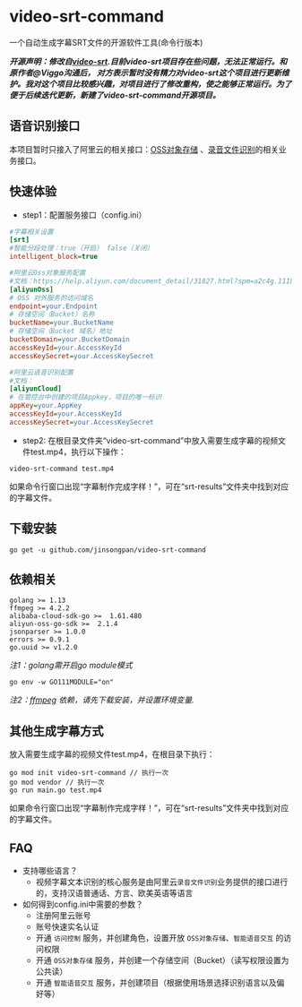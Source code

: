 # video-srt-command
一个自动生成字幕SRT文件的开源软件工具(命令行版本)

***开源声明：修改自[video-srt](https://github.com/wxbool/video-srt).目前video-srt项目存在些问题，无法正常运行。和原作者@Viggo沟通后，
对方表示暂时没有精力对video-srt这个项目进行更新维护。我对这个项目比较感兴趣，对项目进行了修改重构，使之能够正常运行。为了便于后续迭代更新，新建了video-srt-command开源项目。***

## 语音识别接口
本项目暂时只接入了阿里云的相关接口：[OSS对象存储](https://www.aliyun.com/product/oss?spm=5176.12825654.eofdhaal5.13.e9392c4aGfj5vj&aly_as=K11FcpO8)
、[录音文件识别](https://ai.aliyun.com/nls/filetrans?spm=5176.12061031.1228726.1.47fe3cb43I34mn)的相关业务接口。

## 快速体验
- step1：配置服务接口（config.ini）
```ini
#字幕相关设置
[srt]
#智能分段处理：true（开启） false（关闭）
intelligent_block=true

#阿里云Oss对象服务配置
#文档：https://help.aliyun.com/document_detail/31827.html?spm=a2c4g.11186623.6.582.4e7858a85Dr5pA
[aliyunOss]
# OSS 对外服务的访问域名
endpoint=your.Endpoint
# 存储空间（Bucket）名称
bucketName=your.BucketName
# 存储空间（Bucket 域名）地址
bucketDomain=your.BucketDomain
accessKeyId=your.AccessKeyId
accessKeySecret=your.AccessKeySecret

#阿里云语音识别配置
#文档：
[aliyunCloud]
# 在管控台中创建的项目Appkey，项目的唯一标识
appKey=your.AppKey
accessKeyId=your.AccessKeyId
accessKeySecret=your.AccessKeySecret
```
- step2: 在根目录文件夹“video-srt-command”中放入需要生成字幕的视频文件test.mp4，执行以下操作：
```shell
video-srt-command test.mp4
```
如果命令行窗口出现“字幕制作完成字样！”，可在“srt-results”文件夹中找到对应的字幕文件。

## 下载安装
```shell
go get -u github.com/jinsongpan/video-srt-command
```

## 依赖相关
```shell
golang >= 1.13 
ffmpeg >= 4.2.2
alibaba-cloud-sdk-go >=  1.61.480
aliyun-oss-go-sdk >=  2.1.4
jsonparser >= 1.0.0
errors >= 0.9.1
go.uuid >= v1.2.0
```
*注1：golang需开启go module模式*
```shell script
go env -w GO111MODULE="on"
```
*注2：[ffmpeg](http://ffmpeg.org/) 依赖，请先下载安装，并设置环境变量.*


## 其他生成字幕方式
放入需要生成字幕的视频文件test.mp4，在根目录下执行：
```shell
go mod init video-srt-command // 执行一次
go mod vendor // 执行一次
go run main.go test.mp4
```
如果命令行窗口出现“字幕制作完成字样！”，可在“srt-results”文件夹中找到对应的字幕文件。



## FAQ
* 支持哪些语言？
    * 视频字幕文本识别的核心服务是由阿里云`录音文件识别`业务提供的接口进行的，支持汉语普通话、方言、欧美英语等语言
* 如何得到config.ini中需要的参数？
    * 注册阿里云账号
    * 账号快速实名认证
    * 开通 `访问控制` 服务，并创建角色，设置开放 `OSS对象存储`、`智能语音交互` 的访问权限 
    * 开通 `OSS对象存储` 服务，并创建一个存储空间（Bucket）（读写权限设置为公共读）
    * 开通 `智能语音交互` 服务，并创建项目（根据使用场景选择识别语言以及偏好等）
